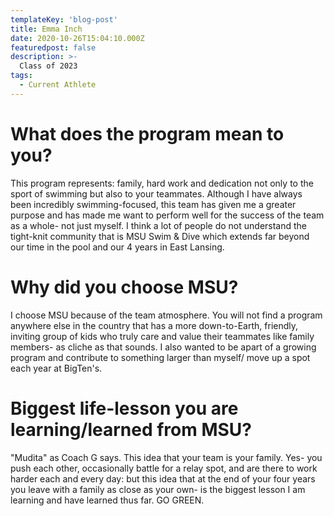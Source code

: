 ```yaml
---
templateKey: 'blog-post'
title: Emma Inch
date: 2020-10-26T15:04:10.000Z
featuredpost: false
description: >-
  Class of 2023
tags:
  - Current Athlete
---
```


# What does the program mean to you?
This program represents: family, hard work and dedication not only to the sport of swimming but also to your teammates. Although I have always been incredibly swimming-focused, this team has given me a greater purpose and has made me want to perform well for the success of the team as a whole- not just myself. I think a lot of people do not understand the tight-knit community that is MSU Swim & Dive which extends far beyond our time in the pool and our 4 years in East Lansing. 


# Why did you choose MSU?
I choose MSU because of the team atmosphere. You will not find a program anywhere else in the country that has a more down-to-Earth, friendly, inviting group of kids who truly care and value their teammates like family members- as cliche as that sounds.  I also wanted to be apart of a growing program and contribute to something larger than myself/ move up a spot each year at BigTen's.

# Biggest life-lesson you are learning/learned from MSU?

"Mudita" as Coach G says. This idea that your team is your family. Yes- you push each other, occasionally battle for a relay spot, and are there to work harder each and every day: but this idea that at the end of your four years you leave with a family as close as your own- is the biggest lesson I am learning and have learned thus far. GO GREEN. 